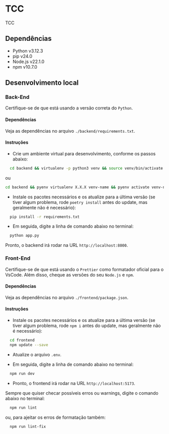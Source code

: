 # TCC

TCC

## Dependências

- Python v3.12.3
- pip v24.0
- Node.js v22.1.0
- npm v10.7.0

## Desenvolvimento local

### Back-End

Certifique-se de que está usando a versão correta do `Python`.

#### Dependências

Veja as dependências no arquivo `./backend/requirements.txt`.

#### Instruções

- Crie um ambiente virtual para desenvolvimento, conforme os passos abaixo:

```sh
  cd backend && virtualenv -p python3 venv && source venv/bin/activate
```

ou

```sh
cd backend && pyenv virtualenv X.X.X venv-name && pyenv activate venv-name
```

- Instale os pacotes necessários e os atualize para a última versão (se tiver algum problema, rode `poetry install` antes do update, mas geralmente não é necessário):

```sh
  pip install -r requirements.txt
```

- Em seguida, digite a linha de comando abaixo no terminal:

```sh
  python app.py
```

Pronto, o backend irá rodar na URL `http://localhost:8000`.

### Front-End

Certifique-se de que está usando o `Prettier` como formatador oficial para o VsCode. Além disso, cheque as versões do seu `Node.js` e `npm`.

#### Dependências

Veja as dependências no arquivo `./frontend/package.json`.

#### Instruções

- Instale os pacotes necessários e os atualize para a última versão (se tiver algum problema, rode `npm i` antes do update, mas geralmente não é necessário):

```sh
  cd frontend
  npm update --save
```

- Atualize o arquivo `.env`.

- Em seguida, digite a linha de comando abaixo no terminal:

```sh
  npm run dev
```

- Pronto, o frontend irá rodar na URL `http://localhost:5173`.

Sempre que quiser checar possíveis erros ou warnings, digite o comando abaixo no terminal:

```sh
  npm run lint
```

ou, para ajeitar os erros de formatação também:

```sh
  npm run lint-fix
```

